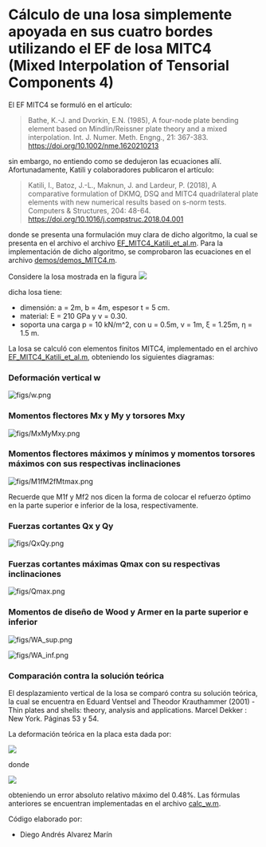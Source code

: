 # Cálculo de una losa simplemente apoyada en sus cuatro bordes utilizando el EF de losa MITC4 (Mixed Interpolation of Tensorial Components 4)

El EF MITC4 se formuló en el artículo:

> Bathe, K.-J. and Dvorkin, E.N. (1985), A four-node plate bending element based on Mindlin/Reissner plate theory and a mixed interpolation. Int. J. Numer. Meth. Engng., 21: 367-383. https://doi.org/10.1002/nme.1620210213

sin embargo, no entiendo como se dedujeron las ecuaciones allí. Afortunadamente, Katili y colaboradores publicaron el artículo:

> Katili, I., Batoz, J.-L., Maknun, J. and Lardeur, P. (2018), A comparative formulation of DKMQ, DSQ and MITC4 quadrilateral plate elements with new numerical results based on s-norm tests. Computers & Structures, 204: 48-64. https://doi.org/10.1016/j.compstruc.2018.04.001

donde se presenta una formulación muy clara de dicho algoritmo, la cual se presenta en el archivo el archivo [EF_MITC4_Katili_et_al.m](EF_MITC4_Katili_et_al.m). Para la implementación de dicho algoritmo, se comprobaron las ecuaciones en el archivo [demos/demos_MITC4.m]([demos/demos_MITC4.m]).

Considere la losa mostrada en la figura
![](../../ejemplos/losa.png)

dicha losa tiene:
* dimensión: a = 2m, b = 4m, espesor t = 5 cm.
* material: E = 210 GPa y ν = 0.30.
* soporta una carga p = 10 kN/m^2, con u = 0.5m, v = 1m, ξ = 1.25m, η = 1.5 m.

La losa se calculó con elementos finitos MITC4, implementado en el archivo [EF_MITC4_Katili_et_al.m](EF_MITC4_Katili_et_al.m), obteniendo los siguientes diagramas:

### Deformación vertical w

![figs/w.png](figs/w.png)

### Momentos flectores Mx y My y torsores Mxy

![figs/MxMyMxy.png](figs/MxMyMxy.png)

### Momentos flectores máximos y mínimos y momentos torsores máximos con sus respectivas inclinaciones

![figs/M1fM2fMtmax.png](figs/M1fM2fMtmax.png)

Recuerde que M1f y Mf2 nos dicen la forma de colocar el refuerzo óptimo en la parte superior e inferior de la losa, respectivamente.

### Fuerzas cortantes Qx y Qy

![figs/QxQy.png](figs/QxQy.png)

### Fuerzas cortantes máximas Qmax con su respectivas inclinaciones

![figs/Qmax.png](figs/Qmax.png)

### Momentos de diseño de Wood y Armer en la parte superior e inferior

![figs/WA_sup.png](figs/WA_sup.png)

![figs/WA_inf.png](figs/WA_inf.png)

### Comparación contra la solución teórica

El desplazamiento vertical de la losa se comparó contra su solución teórica, la cual se encuentra en Eduard Ventsel and Theodor Krauthammer (2001) - Thin plates and shells: theory, analysis and applications. Marcel Dekker : New York. Páginas 53 y 54.

La deformación teórica en la placa esta dada por:
<!---
Compile en: https://tex.s2cms.com

\begin{equation}
  w(x,y) = \frac{1}{\pi^4 D}\sum_{m=1}^\infty \sum_{n=1}^\infty
  \frac{p_{mn}}{\left(\frac{m^2}{a^2} + \frac{n^2}{b^2}\right)^2}
  \sin\left(\frac{m \pi x}{a}\right)
  \sin\left(\frac{n \pi y}{b}\right)
\end{equation}
donde
\begin{equation}
  p_{mn} = \frac{16 p}{\pi^2 m n}
  \sin\left(\frac{m \pi \xi}{a}\right)
  \sin\left(\frac{n \pi \eta}{b}\right)
  \sin\left(\frac{m \pi u}{2a}\right)
  \sin\left(\frac{n \pi v}{2b}\right)
\end{equation}
--->

![](https://i.upmath.me/svg/w(x%2Cy)%20%3D%20%5Cfrac%7B1%7D%7B%5Cpi%5E4%20D%7D%5Csum_%7Bm%3D1%7D%5E%5Cinfty%20%5Csum_%7Bn%3D1%7D%5E%5Cinfty%0A%20%20%5Cfrac%7Bp_%7Bmn%7D%7D%7B%5Cleft(%5Cfrac%7Bm%5E2%7D%7Ba%5E2%7D%20%2B%20%5Cfrac%7Bn%5E2%7D%7Bb%5E2%7D%5Cright)%5E2%7D%0A%20%20%5Csin%5Cleft(%5Cfrac%7Bm%20%5Cpi%20x%7D%7Ba%7D%5Cright)%0A%20%20%5Csin%5Cleft(%5Cfrac%7Bn%20%5Cpi%20y%7D%7Bb%7D%5Cright))

donde

![](https://i.upmath.me/svg/p_%7Bmn%7D%20%3D%20%5Cfrac%7B16%20p%7D%7B%5Cpi%5E2%20m%20n%7D%0A%20%20%5Csin%5Cleft(%5Cfrac%7Bm%20%5Cpi%20%5Cxi%7D%7Ba%7D%5Cright)%0A%20%20%5Csin%5Cleft(%5Cfrac%7Bn%20%5Cpi%20%5Ceta%7D%7Bb%7D%5Cright)%0A%20%20%5Csin%5Cleft(%5Cfrac%7Bm%20%5Cpi%20u%7D%7B2a%7D%5Cright)%0A%20%20%5Csin%5Cleft(%5Cfrac%7Bn%20%5Cpi%20v%7D%7B2b%7D%5Cright))

obteniendo un error absoluto relativo máximo del  0.48%. Las fórmulas anteriores se encuentran implementadas en el archivo [calc_w.m](calc_w.m).

Código elaborado por:
* Diego Andrés Alvarez Marín